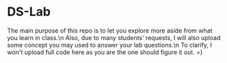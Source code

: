 # DS-Lab
The main purpose of this repo is to let you explore more aside from what you learn in class.\n
Also, due to many students' requests, I will also upload some concept you may used to answer your lab questions.\n 
To clarify, I won't upload full code here as you are the one should figure it out. =)
